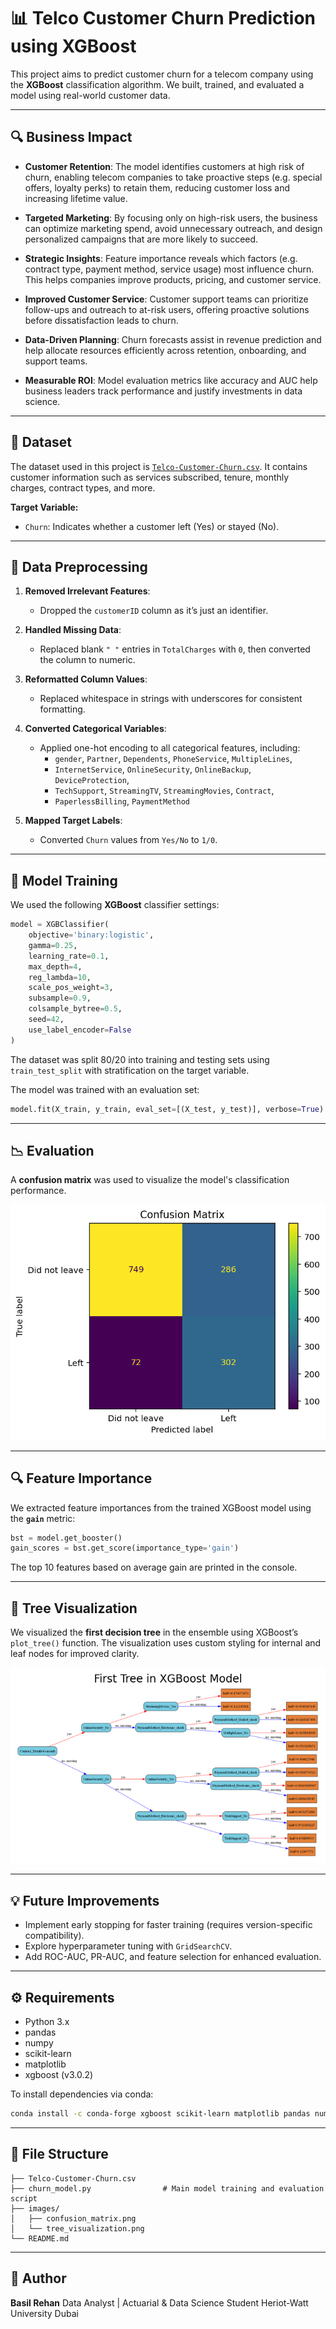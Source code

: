 # 📊 Telco Customer Churn Prediction using XGBoost

This project aims to predict customer churn for a telecom company using the **XGBoost** classification algorithm. We built, trained, and evaluated a model using real-world customer data.

---

## 🔍 Business Impact

* **Customer Retention**:
  The model identifies customers at high risk of churn, enabling telecom companies to take proactive steps (e.g. special offers, loyalty perks) to retain them, reducing customer loss and increasing lifetime value.

* **Targeted Marketing**:
  By focusing only on high-risk users, the business can optimize marketing spend, avoid unnecessary outreach, and design personalized campaigns that are more likely to succeed.

* **Strategic Insights**:
  Feature importance reveals which factors (e.g. contract type, payment method, service usage) most influence churn. This helps companies improve products, pricing, and customer service.

* **Improved Customer Service**:
  Customer support teams can prioritize follow-ups and outreach to at-risk users, offering proactive solutions before dissatisfaction leads to churn.

* **Data-Driven Planning**:
  Churn forecasts assist in revenue prediction and help allocate resources efficiently across retention, onboarding, and support teams.

* **Measurable ROI**:
  Model evaluation metrics like accuracy and AUC help business leaders track performance and justify investments in data science.

---

## 📁 Dataset

The dataset used in this project is [`Telco-Customer-Churn.csv`](https://www.kaggle.com/datasets/rhonarosecortez/telco-customer-churn). It contains customer information such as services subscribed, tenure, monthly charges, contract types, and more.

**Target Variable:**
- `Churn`: Indicates whether a customer left (Yes) or stayed (No).

---

## 🧼 Data Preprocessing

1. **Removed Irrelevant Features**:
   - Dropped the `customerID` column as it’s just an identifier.

2. **Handled Missing Data**:
   - Replaced blank `" "` entries in `TotalCharges` with `0`, then converted the column to numeric.

3. **Reformatted Column Values**:
   - Replaced whitespace in strings with underscores for consistent formatting.

4. **Converted Categorical Variables**:
   - Applied one-hot encoding to all categorical features, including:
     - `gender`, `Partner`, `Dependents`, `PhoneService`, `MultipleLines`,
     - `InternetService`, `OnlineSecurity`, `OnlineBackup`, `DeviceProtection`,
     - `TechSupport`, `StreamingTV`, `StreamingMovies`, `Contract`,
     - `PaperlessBilling`, `PaymentMethod`

5. **Mapped Target Labels**:
   - Converted `Churn` values from `Yes/No` to `1/0`.

---

## 🧪 Model Training

We used the following **XGBoost** classifier settings:

```python
model = XGBClassifier(
    objective='binary:logistic',
    gamma=0.25,
    learning_rate=0.1,
    max_depth=4,
    reg_lambda=10,
    scale_pos_weight=3,
    subsample=0.9,
    colsample_bytree=0.5,
    seed=42,
    use_label_encoder=False
)
````

The dataset was split 80/20 into training and testing sets using `train_test_split` with stratification on the target variable.

The model was trained with an evaluation set:

```python
model.fit(X_train, y_train, eval_set=[(X_test, y_test)], verbose=True)
```

---

## 📉 Evaluation

A **confusion matrix** was used to visualize the model's classification performance.

![Confusion Matrix](images/ConfusionMatrix.png)

---

## 🔍 Feature Importance

We extracted feature importances from the trained XGBoost model using the **`gain`** metric:

```python
bst = model.get_booster()
gain_scores = bst.get_score(importance_type='gain')
```

The top 10 features based on average gain are printed in the console.

---

## 🌳 Tree Visualization

We visualized the **first decision tree** in the ensemble using XGBoost’s `plot_tree()` function. The visualization uses custom styling for internal and leaf nodes for improved clarity.

![XGBoost Tree](images/TreeVisualization.png)

---

## 💡 Future Improvements

* Implement early stopping for faster training (requires version-specific compatibility).
* Explore hyperparameter tuning with `GridSearchCV`.
* Add ROC-AUC, PR-AUC, and feature selection for enhanced evaluation.

---

## ⚙️ Requirements

* Python 3.x
* pandas
* numpy
* scikit-learn
* matplotlib
* xgboost (v3.0.2)

To install dependencies via conda:

```bash
conda install -c conda-forge xgboost scikit-learn matplotlib pandas numpy
```

---

## 📂 File Structure

```
├── Telco-Customer-Churn.csv
├── churn_model.py                # Main model training and evaluation script
├── images/
│   ├── confusion_matrix.png
│   └── tree_visualization.png
└── README.md
```

---

## 👤 Author

**Basil Rehan**
Data Analyst | Actuarial & Data Science Student
Heriot-Watt University Dubai

```
